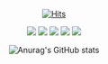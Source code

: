 <div align="center">
  
[![Hits](https://hits.seeyoufarm.com/api/count/incr/badge.svg?url=https%3A%2F%2Fgithub.com%2Fyuzin9712%2Fhit-counter&count_bg=%23FB2966&title_bg=%23555555&icon=&icon_color=%23F9678F&title=hits&edge_flat=false)](https://hits.seeyoufarm.com)
  
</div>

<div align="center">
  
<img src="https://img.shields.io/badge/JAVA-007396?style=for-the-badge&logo=java&logoColor=white"> <img src="https://img.shields.io/badge/Springboot-6DB33F?style=for-the-badge&logo=Springboot&logoColor=white"> <img src="https://img.shields.io/badge/mysql-4479A1?style=for-the-badge&logo=mysql&logoColor=white"> <img src="https://img.shields.io/badge/vue.js-4FC08D?style=for-the-badge&logo=vue.js&logoColor=white"> <img src="https://img.shields.io/badge/aws-232F3E?style=for-the-badge&logo=aws&logoColor=white">

</div>

<div align="center">
  
  ![Anurag's GitHub stats](https://github-readme-stats.vercel.app/api?username=yuzin9712&&show_icons=true&theme=radical)
  
</div>

